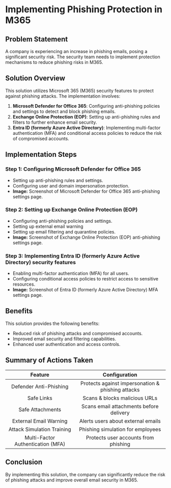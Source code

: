 # Implementing Phishing Protection in M365

## Problem Statement
A company is experiencing an increase in phishing emails, posing a significant security risk. The security team needs to implement protection mechanisms to reduce phishing risks in M365.

## Solution Overview
This solution utilizes Microsoft 365 (M365) security features to protect against phishing attacks. The implementation involves:

1. **Microsoft Defender for Office 365**: Configuring anti-phishing policies and settings to detect and block phishing emails.
2. **Exchange Online Protection (EOP)**: Setting up anti-phishing rules and filters to further enhance email security.
3. **Entra ID (formerly Azure Active Directory)**: Implementing multi-factor authentication (MFA) and conditional access policies to reduce the risk of compromised accounts.

## Implementation Steps
### Step 1: Configuring Microsoft Defender for Office 365
* Setting up anti-phishing rules and settings.
* Configuring user and domain impersonation protection.
* **Image:** Screenshot of Microsoft Defender for Office 365 anti-phishing settings page.

### Step 2: Setting up Exchange Online Protection (EOP)
* Configuring anti-phishing policies and settings.
* Setting up external email warning
* Setting up email filtering and quarantine policies.
* **Image:** Screenshot of Exchange Online Protection (EOP) anti-phishing settings page.

### Step 3: Implementing Entra ID (formerly Azure Active Directory) security features
* Enabling multi-factor authentication (MFA) for all users.
* Configuring conditional access policies to restrict access to sensitive resources.
* **Image:** Screenshot of Entra ID (formerly Azure Active Directory) MFA settings page.

## Benefits
This solution provides the following benefits:

* Reduced risk of phishing attacks and compromised accounts.
* Improved email security and filtering capabilities.
* Enhanced user authentication and access controls.

## Summary of Actions Taken

Feature                              |           Configuration
:-----------------------------------:|:--------------------------------------------------------------:
Defender Anti-Phishing               |Protects against impersonation & phishing attacks
Safe Links                           |Scans & blocks malicious URLs
Safe Attachments                     |Scans email attachments before delivery
External Email Warning               |Alerts users about external emails
Attack Simulation Training           |Phishing simulation for employees
Multi-Factor Authentication (MFA)    |Protects user accounts from phishing

## Conclusion
By implementing this solution, the company can significantly reduce the risk of phishing attacks and improve overall email security in M365.
